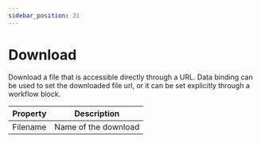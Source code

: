 ```yaml
---
sidebar_position: 31
---
```

# Download

Download a file that is accessible directly through a URL. Data binding can be used to set the downloaded file url, or it can be set explicitly through a workflow block.

| **Property** | **Description** |
| --- | --- |
| Filename | Name of the download |
